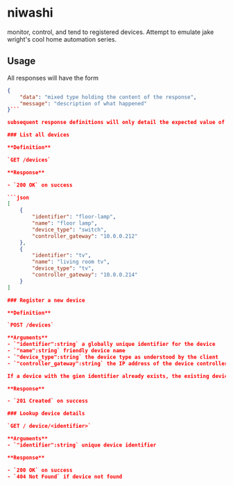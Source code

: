 # niwashi
monitor, control, and tend to registered devices.  Attempt to emulate jake wright's cool home automation series.

## Usage

All responses will have the form
```json
{
    "data": "mixed type holding the content of the response",
    "message": "description of what happened"
}```

subsequent response definitions will only detail the expected value of the data field

### List all devices

**Definition**

`GET /devices`

**Response**

- `200 OK` on success

```json
[
    {
        "identifier": "floor-lamp",
        "name": "floor lamp",
        "device_type": "switch",
        "controller_gateway": "10.0.0.212"
    },
    {
        "identifier": "tv",
        "name": "living room tv",
        "device_type": "tv",
        "controller_gateway": "10.0.0.214"
    }
]

### Register a new device

**Definition**

`POST /devices`

**Arguments**
- `"identifier":string` a globally unique identifier for the device
- `"name":string` friendly device name
- `"device_type":string` the device type as understood by the client
- `"controller_gateway":string` the IP address of the device controller

If a device with the gien identifier already exists, the existing device will be overwritten

**Response**

- `201 Created` on success

### Lookup device details

`GET / device/<identifier>`

**Arguments**
- `"identifier":string` unique device identifier

**Response**

- `200 OK` on success
- `404 Not Found` if device not found


